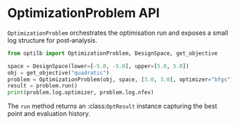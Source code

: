 # OptimizationProblem API

`OptimizationProblem` orchestrates the optimisation run and exposes a small log
structure for post‑analysis.

```python
from optilb import OptimizationProblem, DesignSpace, get_objective

space = DesignSpace(lower=[-5.0, -5.0], upper=[5.0, 5.0])
obj = get_objective("quadratic")
problem = OptimizationProblem(obj, space, [3.0, 3.0], optimizer="bfgs")
result = problem.run()
print(problem.log.optimizer, problem.log.nfev)
```

The ``run`` method returns an :class:`OptResult` instance capturing the best
point and evaluation history.

